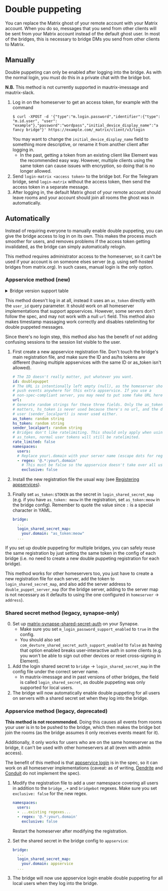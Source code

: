 # Double puppeting
You can replace the Matrix ghost of your remote account with your Matrix
account. When you do so, messages that you send from other clients will be sent
from your Matrix account instead of the default ghost user. In most of the
bridges, this is necessary to bridge DMs you send from other clients to Matrix.

## Manually
Double puppeting can only be enabled after logging into the bridge. As with
the normal login, you must do this in a private chat with the bridge bot.

**N.B.** This method is not currently supported in mautrix-imessage and mautrix-slack.

1. Log in on the homeserver to get an access token, for example with the command
   ```shell
   $ curl -XPOST -d '{"type":"m.login.password","identifier":{"type": "m.id.user", "user": "example"},"password":"wordpass","initial_device_display_name":"a fancy bridge"}' https://example.com/_matrix/client/v3/login
   ```
   You may want to change the `initial_device_display_name` field to something
   more descriptive, or rename it from another client after logging in.
   * In the past, getting a token from an existing client like Element was the
     recommended easy way. However, multiple clients using the same token can
     cause issues with encryption, so doing that is no longer allowed.
2. Send `login-matrix <access token>` to the bridge bot. For the Telegram
   bridge, send `login-matrix` without the access token, then send the access
   token in a separate message.
3. After logging in, the default Matrix ghost of your remote account should
   leave rooms and your account should join all rooms the ghost was in
   automatically.

## Automatically
Instead of requiring everyone to manually enable double puppeting, you can give
the bridge access to log in on its own. This makes the process much smoother for
users, and removes problems if the access token getting invalidated, as the
bridge can simply automatically relogin.

This method requires administrator access to the homeserver, so it can't be used
if your account is on someone elses server (e.g. using self-hosted bridges from
matrix.org). In such cases, manual login is the only option.

### Appservice method (new)
<details>
<summary>Bridge version support table</summary>
This method is supported as of:

| Bridge          | Version |
|-----------------|---------|
| Telegram        | 0.14.2  |
| WhatsApp        | 0.10.1  |
| Discord         | 0.6.2   |
| Google Messages | 0.2.0   |
| Signal          | 0.5.0‡  |
| Google Chat     | 0.5.1   |
| Facebook        | 0.5.1   |
| Instagram       | 0.3.1   |
| Twitter         | 0.1.7   |
| Slack           | †       |
| iMessage        | †       |

<small>† Slack and iMessage don't have the feature yet</small>
<small>‡ 0.5.0 is the Go rewrite of Signal</small>
</details>

This method doesn't log in at all, instead it uses an `as_token` directly with
the `user_id` query parameter. It should work on all homeserver implementations
that support appservices. However, some servers don't follow the spec, and may
not work with a null `url` field. This method also makes timestamp massaging
work correctly and disables ratelimiting for double puppeted messages.

Since there's no login step, this method also has the benefit of not adding
confusing sessions to the session list visible to the user.

1. First create a new appservice registration file. Don't touch the bridge's
   main registration file, and make sure the ID and as/hs tokens are different
   (having multiple appservices with the same ID or as_token isn't allowed).

   ```yaml
   # The ID doesn't really matter, put whatever you want.
   id: doublepuppet
   # The URL is intentionally left empty (null), as the homeserver shouldn't
   # push events anywhere for this extra appservice. If you use a
   # non-spec-compliant server, you may need to put some fake URL here.
   url:
   # Generate random strings for these three fields. Only the as_token really
   # matters, hs_token is never used because there's no url, and the default
   # user (sender_localpart) is never used either.
   as_token: random string
   hs_token: random string
   sender_localpart: random string
   # Bridges don't like ratelimiting. This should only apply when using the
   # as_token, normal user tokens will still be ratelimited.
   rate_limited: false
   namespaces:
     users:
     # Replace your\.domain with your server name (escape dots for regex)
     - regex: '@.*:your\.domain'
       # This must be false so the appservice doesn't take over all users completely.
       exclusive: false
   ```
2. Install the new registration file the usual way
   (see [Registering appservices]).
3. Finally set `as_token:$TOKEN` as the secret in `login_shared_secret_map`
   (e.g. if you have `as_token: meow` in the registration, set `as_token:meow`
   in the bridge config). Remember to quote the value since `:` is a special
   character in YAML.
   ```yaml
   bridge:
     ...
     login_shared_secret_map:
       your.domain: "as_token:meow"
     ...
   ```

If you set up double puppeting for multiple bridges, you can safely reuse the
same registration by just setting the same token in the config of each bridge
(i.e. no need to create a new double puppeting registration for each bridge).

This method works for other homeservers too, you just have to create a new
registration file for each server, add the token to `login_shared_secret_map`,
and also add the server address to `double_puppet_server_map` (for the bridge
server, adding to the server map is not necessary as it defaults to using the
one configured in `homeserver` -> `address`).

[Registering appservices]: https://docs.mau.fi/bridges/general/registering-appservices.html

### Shared secret method (legacy, synapse-only)

0. Set up [matrix-synapse-shared-secret-auth] on your Synapse.
   * Make sure you set `m_login_password_support_enabled` to `true` in the config.
   * You should also set `com_devture_shared_secret_auth_support_enabled` to
     `false` as having that option enabled breaks user-interactive auth in some
     clients (e.g. you won't be able to sign out other devices or reset
     cross-signing in Element).
1. Add the login shared secret to `bridge` → `login_shared_secret_map` in the
   config file under the correct server name.
   * In mautrix-imessage and in past versions of other bridges, the field is
     called `login_shared_secret`, as double puppeting was only supported for
     local users.
2. The bridge will now automatically enable double puppeting for all users on
   servers with a shared secret set when they log into the bridge.

[matrix-synapse-shared-secret-auth]: https://github.com/devture/matrix-synapse-shared-secret-auth

### Appservice method (legacy, deprecated)
**This method is not recommended.** Doing this causes all events from rooms
your user is in to be pushed to the bridge, which then makes the bridge bot
join the rooms (as the bridge assumes it only receives events meant for it).

Additionally, it only works for users who are on the same homeserver as the
bridge, it can't be used with other homeservers at all (even with admin access).

The benefit of this method is that [appservice login] is in the spec, so it can
work on all homeserver implementations (caveat: as of writing, [Dendrite] and
[Conduit] do not implement the spec).

[appservice login]: https://spec.matrix.org/v1.5/client-server-api/#appservice-login
[Dendrite]: https://github.com/matrix-org/dendrite/issues/2723
[Conduit]: https://gitlab.com/famedly/conduit/-/issues/321

1. Modify the registration file to add a user namespace covering all users
   in addition to the `bridge_.+` and `bridgebot` regexes. Make sure you set
   `exclusive: false` for the new regex.

   ```yaml
   namespaces:
     users:
     - ...existing regexes...
     - regex: '@.*:your\.domain'
       exclusive: false
   ```

   Restart the homeserver after modifying the registration.

2. Set the shared secret in the bridge config to `appservice`:
   ```yaml
   bridge:
     ...
     login_shared_secret_map:
       your.domain: appservice
     ...
   ```
3. The bridge will now use appservice login enable double puppeting for all
   local users when they log into the bridge.
